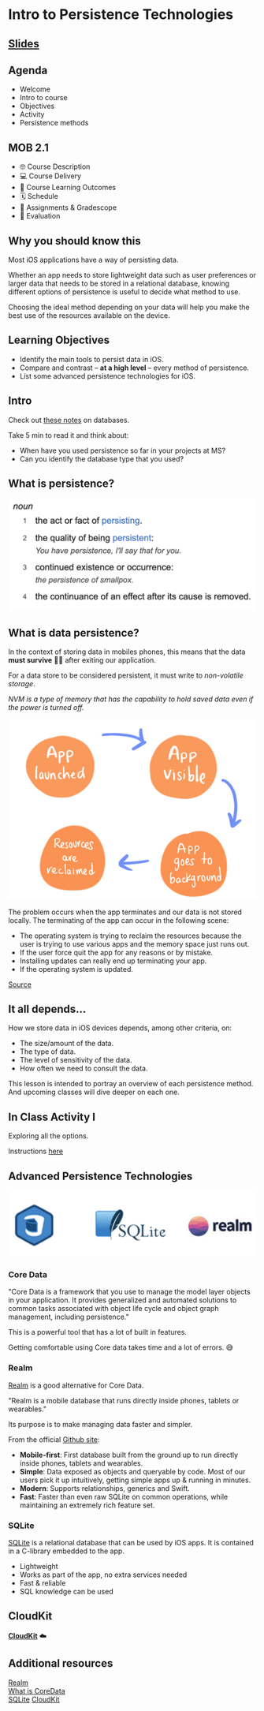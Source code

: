 <!-- Run this slideshow via the following command: -->
<!-- reveal-md README.md -w -->


<!-- .slide: class="header" -->

# Intro to Persistence Technologies

## [Slides](https://make-school-courses.github.io/MOB-2.1-Local-Persistence-in-iOS/Slides/Lesson1/README.html ':ignore')

<!-- > -->

## Agenda

- Welcome
- Intro to course
- Objectives
- Activity
- Persistence methods

<!--

## Zen counting 🔢

**Goal:** Count to 10

**Rules:**
- Everyone umute their mic
- Only one person can speak at a time
- The same person can’t say two consecutive numbers

-->

<!-- > -->

## MOB 2.1

- 🤓 Course Description
- 💻 Course Delivery
- 🧠 Course Learning Outcomes
- 🗓 Schedule
- 📓 Assignments & Gradescope
- 💯 Evaluation

<!-- > -->

## Why you should know this

Most iOS applications have a way of persisting data.

Whether an app needs to store lightweight data such as user preferences or larger data that needs to be stored in a relational database, knowing different options of persistence is useful to decide what method to use.

Choosing the ideal method depending on your data will help you make the best use of the resources available on the device.

<!-- > -->

## Learning Objectives

- Identify the main tools to persist data in iOS.
- Compare and contrast – **at a high level** – every method of persistence.
- List some advanced persistence technologies for iOS.

<!-- > -->

## Intro

Check out [these notes](https://maggieappleton.com/databases) on databases.

Take 5 min to read it and think about:

- When have you used persistence so far in your projects at MS?
- Can you identify the database type that you used?

<!-- > -->

## What is persistence?

![definition](assets/definition.png)

<!-- > -->

## What is data persistence?

In the context of storing data in mobiles phones, this means that the data **must survive** 💪🏼 after exiting our application.

For a data store to be considered persistent, it must write to *non-volatile storage*.

*NVM is a type of memory that has the capability to hold saved data even if the power is turned off.*

<!-- > -->

![cycle](assets/cycle.jpeg)

<!-- v -->

The problem occurs when the app terminates and our data is not stored locally. The terminating of the app can occur in the following scene:

- The operating system is trying to reclaim the resources because the user is trying to use various apps and the memory space just runs out.
- If the user force quit the app for any reasons or by mistake.
- Installing updates can really end up terminating your app.
- If the operating system is updated.

[Source](https://www.technotification.com/2018/08/data-persistence-ios-development.html)

<!-- > -->

## It all depends...

How we store data in iOS devices depends, among other criteria, on:
- The size/amount of the data.
- The type of data.
- The level of sensitivity of the data.
- How often we need to consult the data.

This lesson is intended to portray an overview of each persistence method. And upcoming classes will dive deeper on each one.

<!-- > -->

## In Class Activity I

Exploring all the options.

Instructions [here](https://github.com/Make-School-Courses/MOB-2.1-Local-Persistence-in-iOS/blob/master/Lessons/Lesson1/assignments/activity.md)


<!-- > -->

## Advanced Persistence Technologies

![databases](assets/databases.png)

<!-- > -->

### Core Data

"Core Data is a framework that you use to manage the model layer objects in your application. It provides generalized and automated solutions to common tasks associated with object life cycle and object graph management, including persistence."

This is a powerful tool that has a lot of built in features.

Getting comfortable using Core data takes time and a lot of errors. 😅

<!-- > -->

### Realm

[Realm](https://realm.io/) is a good alternative for Core Data.

"Realm is a mobile database that runs directly inside phones, tablets or wearables."

Its purpose is to make managing data faster and simpler.

<!-- > -->

From the official [Github site](https://github.com/realm/realm-cocoa):

- **Mobile-first**: First database built from the ground up to run directly inside phones, tablets and wearables.
- **Simple**: Data exposed as objects and queryable by code. Most of our users pick it up intuitively, getting simple apps up & running in minutes.
- **Modern**: Supports relationships, generics and Swift.
- **Fast**: Faster than even raw SQLite on common operations, while maintaining an extremely rich feature set.

<!-- > -->

### SQLite

[SQLite](https://www.sqlite.org/index.html) is a relational database that can be used by iOS apps. It is contained in a C-library embedded to the app.

- Lightweight
- Works as part of the app, no extra services needed
- Fast & reliable
- SQL knowledge can be used

<!-- > -->

## CloudKit

**[CloudKit](https://developer.apple.com/icloud/cloudkit/)** ☁️

<!-- > -->

## Additional resources

[Realm](https://github.com/realm/realm-cocoa)<br>
[What is CoreData](https://developer.apple.com/library/archive/documentation/Cocoa/Conceptual/CoreData/index.html)<br>
[SQLite](https://www.simplifiedios.net/swift-sqlite-tutorial)
[CloudKit](https://developer.apple.com/icloud/cloudkit/)
